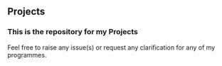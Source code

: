 ## Projects

### This is the repository for my Projects
Feel free to raise any issue(s) or request any clarification for any of my programmes. 
